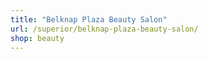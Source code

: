 ```yaml
---
title: "Belknap Plaza Beauty Salon"
url: /superior/belknap-plaza-beauty-salon/
shop: beauty
---
```

